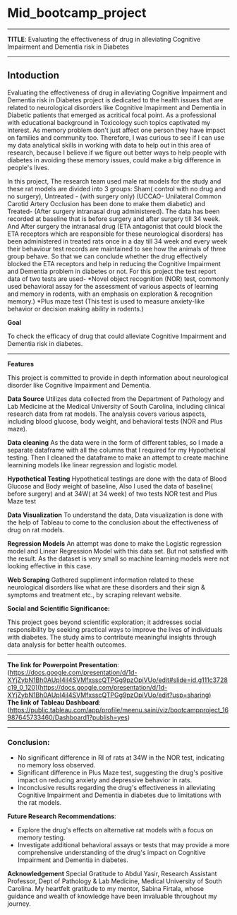 # Mid_bootcamp_project

---
**TITLE**: 
Evaluating the effectiveness of drug in alleviating Cognitive Impairment and Dementia risk in Diabetes

---
**Intoduction**
---
Evaluating the effectiveness of drug in alleviating Cognitive Impairment and Dementia risk in Diabetes project is dedicated to the health issues that are related to neurological disorders like Cognitive Imapirment and Dementia in Diabetic patients that emerged as acritical focal point. As a professional with educational background in Toxicology such topics captivated my interest. As memory problem don't just affect one person they have impact on families and community too. Therefore, I was curious to see if I can use my data analytical skills in working with data to help out in this area of research, because I believe if we figure out better ways to help people with diabetes in avoiding these memory issues, could make a big difference in people's lives. 

In this project, The research team used male rat models for the study and these rat models are divided into 3 groups: Sham( control with no drug and no surgery), Untreated - (with surgery only) (UCCAO- Unilateral Common Carotid Artery Occlusion has been done to make them diabetic) and Treated- (After surgery intranasal drug administered). The data has been recorded at baseline that is before surgery and after surgery till 34 week. And After surgery the intranasal drug (ETA antagonist that could block the ETA receptors which are responsible for these neurological disorders) has been administered in treated rats once in a day till 34 week and every week their behaviour test records are maintained to see how the animals of three group behave. So that we can conclude whether the drug effectively blocked the ETA receptors and help in reducing the Cognitive Impairment and Dementia problem in diabetes or not. For this project the test report data of two tests are used- 
*Novel object recognition (NOR) test, commonly used behavioral assay for the assessment of various aspects of learning and memory in rodents, with an emphasis on exploration & recognition memory.) 
*Plus maze test (This test is used to measure anxiety-like behavior or decision making ability in rodents.)


**Goal**

To check the efficacy of drug that could alleviate Cognitive Impairment and Dementia risk in diabetes.

---

**Features**

This project is committed to provide in depth information about neurological disorder like Cognitive Impairment and Dementia.

**Data Source**
Utilizes data collected from the Department of Pathology and Lab Medicine at the Medical University of South Carolina, including clinical research data from rat models. The analysis covers various aspects, including blood glucose, body weight, and behavioral tests (NOR and Plus maze).

**Data cleaning**
As the data were in the form of different tables, so I made a separate dataframe with all the columns that I required for my Hypothetical testing. Then I cleaned the dataframe to make an attempt to create machine learnining models like linear regression and logistic model.

**Hypothetical Testing**
Hypothetical testings are done with the data of Blood Glucose and Body weight of baseline, Also I used the data of baseline( before surgery) and at 34W( at 34 week) of two tests NOR test and Plus Maze test

**Data Visualization**
To understand the data, Data visualization is done with the help of Tableau to come to the conclusion about the effectiveness of drug on rat models.

**Regression Models**
An attempt was done to make the Logistic regression model and Linear Regression Model with this data set. But not satisfied with the result. As the dataset is very small so machine learning models were not looking effective in this case.

**Web Scraping**
Gathered suppliment information related to these neurological disorders like what are these disorders and their sign & symptoms and treatment etc., by scraping relevant website.

**Social and Scientific Significance:**

This project goes beyond scientific exploration; it addresses social responsibility by seeking practical ways to improve the lives of individuals with diabetes. The study aims to contribute meaningful insights through data analysis for better health outcomes.

---

**The link for Powerpoint Presentation**: (https://docs.google.com/presentation/d/1d-XYjZybN1Bh0AUpI4il4SVMfxsscQTPGg9pzOpiVUo/edit#slide=id.g111c3728c19_0_120](https://docs.google.com/presentation/d/1d-XYjZybN1Bh0AUpI4il4SVMfxsscQTPGg9pzOpiVUo/edit?usp=sharing)  
**The link of Tableau Dashboard**: (https://public.tableau.com/app/profile/meenu.saini/viz/bootcampproject_16987645733460/Dashboard1?publish=yes) 

---

### Conclusion:

- No significant difference in RI of rats at 34W in the NOR test, indicating no memory loss observed.
- Significant difference in Plus Maze test, suggesting the drug's positive impact on reducing anxiety and depressive behavior in rats.
- Inconclusive results regarding the drug's effectiveness in alleviating Cognitive Impairment and Dementia in diabetes due to limitations with the rat models.

 **Future Research Recommendations**:
- Explore the drug's effects on alternative rat models with a focus on memory testing.
- Investigate additional behavioral assays or tests that may provide a more comprehensive understanding of the drug's impact on Cognitive Impairment and Dementia in diabetes. 

**Acknowledgement**
Special Gratitude to Abdul Yasir, Research Assistant Professor, Dept of Pathology & Lab Medicine, Medical University of South Carolina.
My heartfelt gratitude to my mentor, Sabina Firtala, whose guidance and wealth of knowledge have been invaluable throughout my journey.
